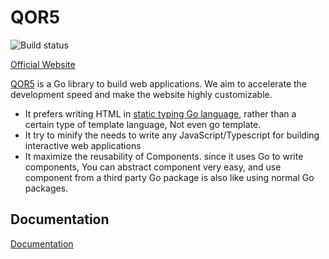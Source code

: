 # QOR5

![Build status](https://github.com/anshiii/playground-admin/actions/workflows/go.yml/badge.svg) 

[Official Website](https://qor5.com)

[QOR5](https://qor5.com) is a Go library to build web applications. We aim to accelerate the development speed and make the website highly customizable.

- It prefers writing HTML in [static typing Go language](https://docs.qor5.com/advanced-functions/the-go-html-builder.html), rather than a certain type of template language, Not even go template.
- It try to minify the needs to write any JavaScript/Typescript for building interactive web applications
- It maximize the reusability of Components. since it uses Go to write components, You can abstract component very easy, and use component from a third party Go package is also like using normal Go packages.

## Documentation
[Documentation](https://docs.qor5.com/)

##
